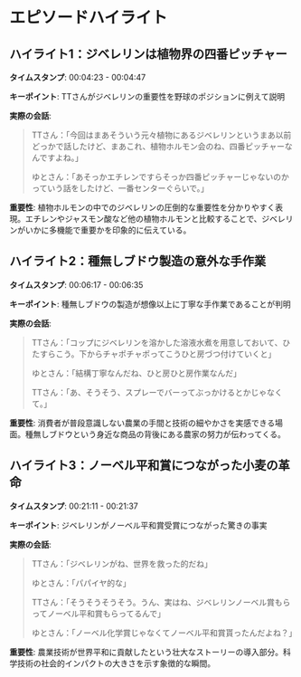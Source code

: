 # エピソードハイライト

## ハイライト1：ジベレリンは植物界の四番ピッチャー
**タイムスタンプ**: 00:04:23 - 00:04:47

**キーポイント**: TTさんがジベレリンの重要性を野球のポジションに例えて説明

**実際の会話**:
> TTさん：「今回はまあそういう元々植物にあるジベレリンというまあ以前どっかで話したけど、まあこれ、植物ホルモン会のね、四番ピッチャーなんですよね。」
> 
> ゆとさん：「あそっかエチレンですらそっか四番ピッチャーじゃないのかっていう話をしたけど、一番センターぐらいで。」

**重要性**: 植物ホルモンの中でのジベレリンの圧倒的な重要性を分かりやすく表現。エチレンやジャスモン酸など他の植物ホルモンと比較することで、ジベレリンがいかに多機能で重要かを印象的に伝えている。

## ハイライト2：種無しブドウ製造の意外な手作業
**タイムスタンプ**: 00:06:17 - 00:06:35

**キーポイント**: 種無しブドウの製造が想像以上に丁寧な手作業であることが判明

**実際の会話**:
> TTさん：「コップにジベレリンを溶かした溶液水煮を用意しておいて、ひたすらこう。下からチャポチャポってこうひと房づつ付けていくと」
> 
> ゆとさん：「結構丁寧なんだね、ひと房ひと房作業なんだ」
> 
> TTさん：「あ、そうそう、スプレーでバーってぶっかけるとかじゃなくて。」

**重要性**: 消費者が普段意識しない農業の手間と技術の細やかさを実感できる場面。種無しブドウという身近な商品の背後にある農家の努力が伝わってくる。

## ハイライト3：ノーベル平和賞につながった小麦の革命
**タイムスタンプ**: 00:21:11 - 00:21:37

**キーポイント**: ジベレリンがノーベル平和賞受賞につながった驚きの事実

**実際の会話**:
> TTさん：「ジベレリンがね、世界を救った的だね」
> 
> ゆとさん：「パパイヤ的な」
> 
> TTさん：「そうそうそうそう。うん、実はね、ジベレリンノーベル賞もらってノーベル平和賞もらってるんで」
> 
> ゆとさん：「ノーベル化学賞じゃなくてノーベル平和賞貰ったんだよね？」

**重要性**: 農業技術が世界平和に貢献したという壮大なストーリーの導入部分。科学技術の社会的インパクトの大きさを示す象徴的な瞬間。